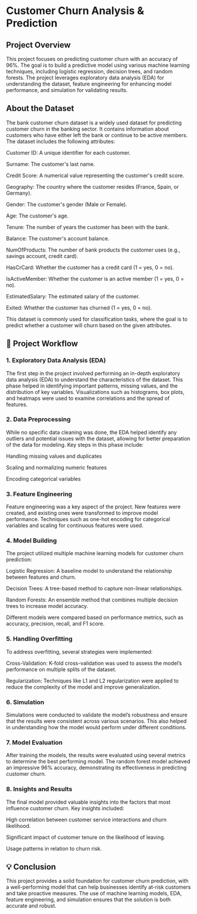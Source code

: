 # Customer Churn Analysis & Prediction
## Project Overview
This project focuses on predicting customer churn with an accuracy of 96%. The goal is to build a predictive model using various machine learning techniques, including logistic regression, decision trees, and random forests. The project leverages exploratory data analysis (EDA) for understanding the dataset, feature engineering for enhancing model performance, and simulation for validating results.

## About the Dataset
The bank customer churn dataset is a widely used dataset for predicting customer churn in the banking sector. It contains information about customers who have either left the bank or continue to be active members. The dataset includes the following attributes:

Customer ID: A unique identifier for each customer.

Surname: The customer's last name.

Credit Score: A numerical value representing the customer's credit score.

Geography: The country where the customer resides (France, Spain, or Germany).

Gender: The customer's gender (Male or Female).

Age: The customer's age.

Tenure: The number of years the customer has been with the bank.

Balance: The customer's account balance.

NumOfProducts: The number of bank products the customer uses (e.g., savings account, credit card).

HasCrCard: Whether the customer has a credit card (1 = yes, 0 = no).

IsActiveMember: Whether the customer is an active member (1 = yes, 0 = no).

EstimatedSalary: The estimated salary of the customer.

Exited: Whether the customer has churned (1 = yes, 0 = no).

This dataset is commonly used for classification tasks, where the goal is to predict whether a customer will churn based on the given attributes.

## 🚀 Project Workflow
### 1. Exploratory Data Analysis (EDA)
The first step in the project involved performing an in-depth exploratory data analysis (EDA) to understand the characteristics of the dataset. This phase helped in identifying important patterns, missing values, and the distribution of key variables. Visualizations such as histograms, box plots, and heatmaps were used to examine correlations and the spread of features.

### 2. Data Preprocessing
While no specific data cleaning was done, the EDA helped identify any outliers and potential issues with the dataset, allowing for better preparation of the data for modeling. Key steps in this phase include:

Handling missing values and duplicates

Scaling and normalizing numeric features

Encoding categorical variables

### 3. Feature Engineering
Feature engineering was a key aspect of the project. New features were created, and existing ones were transformed to improve model performance. Techniques such as one-hot encoding for categorical variables and scaling for continuous features were used.

### 4. Model Building
The project utilized multiple machine learning models for customer churn prediction:

Logistic Regression: A baseline model to understand the relationship between features and churn.

Decision Trees: A tree-based method to capture non-linear relationships.

Random Forests: An ensemble method that combines multiple decision trees to increase model accuracy.

Different models were compared based on performance metrics, such as accuracy, precision, recall, and F1 score.

### 5. Handling Overfitting
To address overfitting, several strategies were implemented:

Cross-Validation: K-fold cross-validation was used to assess the model’s performance on multiple splits of the dataset.

Regularization: Techniques like L1 and L2 regularization were applied to reduce the complexity of the model and improve generalization.

### 6. Simulation
Simulations were conducted to validate the model’s robustness and ensure that the results were consistent across various scenarios. This also helped in understanding how the model would perform under different conditions.

### 7. Model Evaluation
After training the models, the results were evaluated using several metrics to determine the best performing model. The random forest model achieved an impressive 96% accuracy, demonstrating its effectiveness in predicting customer churn.

### 8. Insights and Results
The final model provided valuable insights into the factors that most influence customer churn. Key insights included:

High correlation between customer service interactions and churn likelihood.

Significant impact of customer tenure on the likelihood of leaving.

Usage patterns in relation to churn risk.
## 💡 Conclusion
This project provides a solid foundation for customer churn prediction, with a well-performing model that can help businesses identify at-risk customers and take proactive measures. The use of machine learning models, EDA, feature engineering, and simulation ensures that the solution is both accurate and robust.
